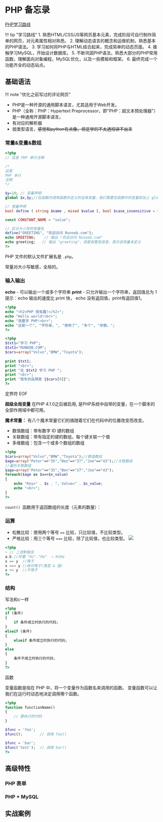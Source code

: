 # PHP 备忘录
[PHP学习路线](https://www.runoob.com/w3cnote/php-learning-recommend.html)

!!! tip "学习路线"
    1. 熟悉HTML/CSS/JS等网页基本元素，完成阶段可自行制作简单的网页，对元素属性相对熟悉。
    2. 理解动态语言的概念和运做机制，熟悉基本的PHP语法。
    3. 学习如何将PHP与HTML结合起来，完成简单的动态页面。
    4. 接触学习MySQL，开始设计数据库。
    5. 不断巩固PHP语法，熟悉大部分的PHP常用函数，理解面向对象编程，MySQL优化，以及一些模板和框架。
    6. 最终完成一个功能齐全的动态站点。



## 基础语法
!!! note "优化之前写过的评论网页"


- PHP是一种开源的通用脚本语言，尤其适用于Web开发。
- PHP（全称：PHP：Hypertext Preprocessor，即"PHP：超文本预处理器"）是一种通用开源脚本语言。
- 有对应的解析器
- 弱类型语言，~~感觉和python有点像，但是学的不太透彻讲不出来~~

### 常量&变量&数组
```php
<?php
// 这是 PHP 单行注释

/*
这是
PHP 多行
注释
*/

$y=10; // 变量声明
global $x,$y;//在函数内调用函数外定义的全局变量，我们需要在函数中的变量前加上 global 关键字

// 常量声明
bool define ( string $name , mixed $value [, bool $case_insensitive = false ] )

const CONSTANT_NAME = "value";

// 区分大小写的常量名
define("GREETING", "欢迎访问 Runoob.com");
echo GREETING;    // 输出 "欢迎访问 Runoob.com"
echo greeting;   // 输出 "greeting"，但是有警告信息，表示该常量未定义
?>
```
PHP 文件的默认文件扩展名是 `.php`。

常量对大小写敏感，全局的。


### 输入输出

**echo** - 可以输出一个或多个字符串
**print** - 只允许输出一个字符串，返回值总为 1
提示：echo 输出的速度比 print 快， echo 没有返回值，print有返回值1。


```php
<?php
echo "<h2>PHP 很有趣!</h2>";
echo "Hello world!<br>";
echo "我要学 PHP!<br>";
echo "这是一个", "字符串，", "使用了", "多个", "参数。";
?>

<?php
$txt1="学习 PHP";
$txt2="RUNOOB.COM";
$cars=array("Volvo","BMW","Toyota");
 
print $txt1;
print "<br>";
print "在 $txt2 学习 PHP ";
print "<br>";
print "我车的品牌是 {$cars[0]}";
?>
```

定界符 EOF

**超级全局变量** 在PHP 4.1.0之后被启用, 是PHP系统中自带的变量，在一个脚本的全部作用域中都可用。

**魔术常量：** 有八个魔术常量它们的值随着它们在代码中的位置改变而改变。


- 数值数组：带有数字 ID 键的数组
- 关联数组：带有指定的键的数组，每个键关联一个值
- 多维数组：包含一个或多个数组的数组

```php
<?php
$cars=array("Volvo","BMW","Toyota");//数值数组
$age=array("Peter"=>"35","Ben"=>"37","Joe"=>"43");//关联数组
//遍历关联数组
$age=array("Peter"=>"35","Ben"=>"37","Joe"=>"43");
foreach($age as $x=>$x_value)
{
    echo "Key=" . $x . ", Value=" . $x_value;
    echo "<br>";
}
?>
```

`count() `函数用于返回数组的长度（元素的数量）：

### 运算

- 松散比较：使用两个等号 `==` 比较，只比较值，不比较类型。
- 严格比较：用三个等号 `===` 比较，除了比较值，也比较类型。
![](https://philfan-pic.oss-cn-beijing.aliyuncs.com/img/20240702171832.png)


```php
<?php
~ // 二进制取反
a.b //并置 "Hi"."Ha"	→ HiHa
x == y	//等于
x === y	//绝对等于(类型 & 值)
x <> y	//不等于
?>
```

### 结构
写法和c一样

```php
<?php
if (条件)
{
    if 条件成立时执行的代码;
}
elseif (条件)
{
    elseif 条件成立时执行的代码;
}
else
{
    条件不成立时执行的代码;
}
?>
```

函数

变量函数是指在 PHP 中，将一个变量作为函数名来调用的函数。
变量函数可以让我们在运行时动态地决定调用哪个函数。
```php
<?php
function functionName()
{
    // 要执行的代码
}

$func = 'foo';
$func();        // 调用 foo()

$func = 'bar';
$func('test');  // 调用 bar()
?>
```

## 高级特性
### PHP 表单

### PHP + MySQL



## 实战案例
